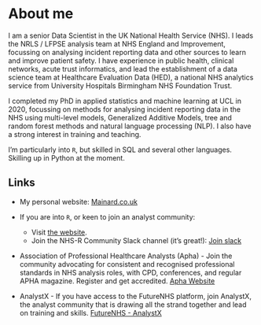 About me
================

I am a senior Data Scientist in the UK National Health Service (NHS). I
leads the NRLS / LFPSE analysis team at NHS England and Improvement,
focussing on analysing incident reporting data and other sources to
learn and improve patient safety. I have experience in public health,
clinical networks, acute trust informatics, and lead the establishment
of a data science team at Healthcare Evaluation Data (HED), a national
NHS analytics service from University Hospitals Birmingham NHS
Foundation Trust.

I completed my PhD in applied statistics and machine learning at UCL in
2020, focussing on methods for analysing incident reporting data in the
NHS using multi-level models, Generalized Additive Models, tree and
random forest methods and natural language processing (NLP). I also have
a strong interest in training and teaching.

I’m particularly into `R`, but skilled in SQL and several other
languages. Skilling up in Python at the moment.

## Links

-   My personal website: [Mainard.co.uk](https://mainard.nhs.uk)

-   If you are into `R`, or keen to join an analyst community:

    -   Visit [the website](https://nhsrcommunity.com/).
    -   Join the NHS-R Community Slack channel (it’s great!): [Join
        slack](https://join.slack.com/t/nhsrcommunity/shared_invite/zt-arabo68y-_Uv5uU2dmtfe8mk5ing9Fg)

-   Association of Professional Healthcare Analysts (Apha) - Join the
    community advocating for consistent and recognised professional
    standards in NHS analysis roles, with CPD, conferences, and regular
    APHA magazine. Register and get accredited. [Apha
    Website](https://www.aphanalysts.org/)

-   AnalystX - If you have access to the FutureNHS platform, join
    AnalystX, the analyst community that is drawing all the strand
    together and lead on training and skills. [FutureNHS -
    AnalystX](https://future.nhs.uk/system/login?nextURL=%2Fconnect%2Eti%2FDataAnalytics%2Fgrouphome)

